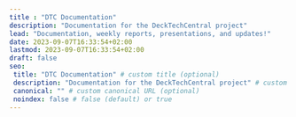 ```yaml
---
title : "DTC Documentation"
description: "Documentation for the DeckTechCentral project"
lead: "Documentation, weekly reports, presentations, and updates!"
date: 2023-09-07T16:33:54+02:00
lastmod: 2023-09-07T16:33:54+02:00
draft: false
seo:
 title: "DTC Documentation" # custom title (optional)
 description: "Documentation for the DeckTechCentral project" # custom description (recommended)
 canonical: "" # custom canonical URL (optional)
 noindex: false # false (default) or true
---
```

